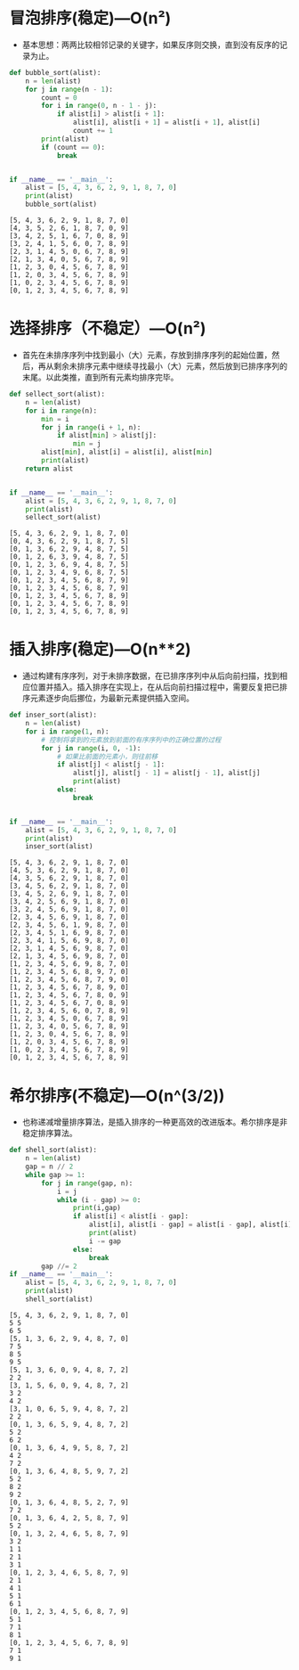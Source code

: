 
# 冒泡排序(稳定)—O(n²)
- 基本思想：两两比较相邻记录的关键字，如果反序则交换，直到没有反序的记录为止。


```python
def bubble_sort(alist):
    n = len(alist)
    for j in range(n - 1):
        count = 0
        for i in range(0, n - 1 - j):
            if alist[i] > alist[i + 1]:
                alist[i], alist[i + 1] = alist[i + 1], alist[i]
                count += 1
        print(alist)
        if (count == 0):
            break


if __name__ == '__main__':
    alist = [5, 4, 3, 6, 2, 9, 1, 8, 7, 0]
    print(alist)
    bubble_sort(alist)
```

    [5, 4, 3, 6, 2, 9, 1, 8, 7, 0]
    [4, 3, 5, 2, 6, 1, 8, 7, 0, 9]
    [3, 4, 2, 5, 1, 6, 7, 0, 8, 9]
    [3, 2, 4, 1, 5, 6, 0, 7, 8, 9]
    [2, 3, 1, 4, 5, 0, 6, 7, 8, 9]
    [2, 1, 3, 4, 0, 5, 6, 7, 8, 9]
    [1, 2, 3, 0, 4, 5, 6, 7, 8, 9]
    [1, 2, 0, 3, 4, 5, 6, 7, 8, 9]
    [1, 0, 2, 3, 4, 5, 6, 7, 8, 9]
    [0, 1, 2, 3, 4, 5, 6, 7, 8, 9]
    

# 选择排序（不稳定）—O(n²)
- 首先在未排序序列中找到最小（大）元素，存放到排序序列的起始位置，然后，再从剩余未排序元素中继续寻找最小（大）元素，然后放到已排序序列的末尾。以此类推，直到所有元素均排序完毕。


```python
def sellect_sort(alist):
    n = len(alist)
    for i in range(n):
        min = i
        for j in range(i + 1, n):
            if alist[min] > alist[j]:
                min = j
        alist[min], alist[i] = alist[i], alist[min]
        print(alist)
    return alist


if __name__ == '__main__':
    alist = [5, 4, 3, 6, 2, 9, 1, 8, 7, 0]
    print(alist)
    sellect_sort(alist)
```

    [5, 4, 3, 6, 2, 9, 1, 8, 7, 0]
    [0, 4, 3, 6, 2, 9, 1, 8, 7, 5]
    [0, 1, 3, 6, 2, 9, 4, 8, 7, 5]
    [0, 1, 2, 6, 3, 9, 4, 8, 7, 5]
    [0, 1, 2, 3, 6, 9, 4, 8, 7, 5]
    [0, 1, 2, 3, 4, 9, 6, 8, 7, 5]
    [0, 1, 2, 3, 4, 5, 6, 8, 7, 9]
    [0, 1, 2, 3, 4, 5, 6, 8, 7, 9]
    [0, 1, 2, 3, 4, 5, 6, 7, 8, 9]
    [0, 1, 2, 3, 4, 5, 6, 7, 8, 9]
    [0, 1, 2, 3, 4, 5, 6, 7, 8, 9]
    

# 插入排序(稳定)—O(n**2)
- 通过构建有序序列，对于未排序数据，在已排序序列中从后向前扫描，找到相应位置并插入。插入排序在实现上，在从后向前扫描过程中，需要反复把已排序元素逐步向后挪位，为最新元素提供插入空间。


```python
def inser_sort(alist):
    n = len(alist)
    for i in range(1, n):
        # 控制将拿到的元素放到前面的有序序列中的正确位置的过程
        for j in range(i, 0, -1):
            # 如果比前面的元素小，则往前移
            if alist[j] < alist[j - 1]:
                alist[j], alist[j - 1] = alist[j - 1], alist[j]
                print(alist)
            else:
                break


if __name__ == '__main__':
    alist = [5, 4, 3, 6, 2, 9, 1, 8, 7, 0]
    print(alist)
    inser_sort(alist)
```

    [5, 4, 3, 6, 2, 9, 1, 8, 7, 0]
    [4, 5, 3, 6, 2, 9, 1, 8, 7, 0]
    [4, 3, 5, 6, 2, 9, 1, 8, 7, 0]
    [3, 4, 5, 6, 2, 9, 1, 8, 7, 0]
    [3, 4, 5, 2, 6, 9, 1, 8, 7, 0]
    [3, 4, 2, 5, 6, 9, 1, 8, 7, 0]
    [3, 2, 4, 5, 6, 9, 1, 8, 7, 0]
    [2, 3, 4, 5, 6, 9, 1, 8, 7, 0]
    [2, 3, 4, 5, 6, 1, 9, 8, 7, 0]
    [2, 3, 4, 5, 1, 6, 9, 8, 7, 0]
    [2, 3, 4, 1, 5, 6, 9, 8, 7, 0]
    [2, 3, 1, 4, 5, 6, 9, 8, 7, 0]
    [2, 1, 3, 4, 5, 6, 9, 8, 7, 0]
    [1, 2, 3, 4, 5, 6, 9, 8, 7, 0]
    [1, 2, 3, 4, 5, 6, 8, 9, 7, 0]
    [1, 2, 3, 4, 5, 6, 8, 7, 9, 0]
    [1, 2, 3, 4, 5, 6, 7, 8, 9, 0]
    [1, 2, 3, 4, 5, 6, 7, 8, 0, 9]
    [1, 2, 3, 4, 5, 6, 7, 0, 8, 9]
    [1, 2, 3, 4, 5, 6, 0, 7, 8, 9]
    [1, 2, 3, 4, 5, 0, 6, 7, 8, 9]
    [1, 2, 3, 4, 0, 5, 6, 7, 8, 9]
    [1, 2, 3, 0, 4, 5, 6, 7, 8, 9]
    [1, 2, 0, 3, 4, 5, 6, 7, 8, 9]
    [1, 0, 2, 3, 4, 5, 6, 7, 8, 9]
    [0, 1, 2, 3, 4, 5, 6, 7, 8, 9]
    

# 希尔排序(不稳定)—O(n^(3/2))
- 也称递减增量排序算法，是插入排序的一种更高效的改进版本。希尔排序是非稳定排序算法。


```python
def shell_sort(alist):
    n = len(alist)
    gap = n // 2
    while gap >= 1:
        for j in range(gap, n):
            i = j
            while (i - gap) >= 0:
                print(i,gap)
                if alist[i] < alist[i - gap]:
                    alist[i], alist[i - gap] = alist[i - gap], alist[i]
                    print(alist)
                    i -= gap
                else:
                    break
        gap //= 2
if __name__ == '__main__':
    alist = [5, 4, 3, 6, 2, 9, 1, 8, 7, 0]
    print(alist)
    shell_sort(alist)
```

    [5, 4, 3, 6, 2, 9, 1, 8, 7, 0]
    5 5
    6 5
    [5, 1, 3, 6, 2, 9, 4, 8, 7, 0]
    7 5
    8 5
    9 5
    [5, 1, 3, 6, 0, 9, 4, 8, 7, 2]
    2 2
    [3, 1, 5, 6, 0, 9, 4, 8, 7, 2]
    3 2
    4 2
    [3, 1, 0, 6, 5, 9, 4, 8, 7, 2]
    2 2
    [0, 1, 3, 6, 5, 9, 4, 8, 7, 2]
    5 2
    6 2
    [0, 1, 3, 6, 4, 9, 5, 8, 7, 2]
    4 2
    7 2
    [0, 1, 3, 6, 4, 8, 5, 9, 7, 2]
    5 2
    8 2
    9 2
    [0, 1, 3, 6, 4, 8, 5, 2, 7, 9]
    7 2
    [0, 1, 3, 6, 4, 2, 5, 8, 7, 9]
    5 2
    [0, 1, 3, 2, 4, 6, 5, 8, 7, 9]
    3 2
    1 1
    2 1
    3 1
    [0, 1, 2, 3, 4, 6, 5, 8, 7, 9]
    2 1
    4 1
    5 1
    6 1
    [0, 1, 2, 3, 4, 5, 6, 8, 7, 9]
    5 1
    7 1
    8 1
    [0, 1, 2, 3, 4, 5, 6, 7, 8, 9]
    7 1
    9 1
    


```python

```


```python

```


```python

```


```python

```


```python

```


```python

```


```python

```
